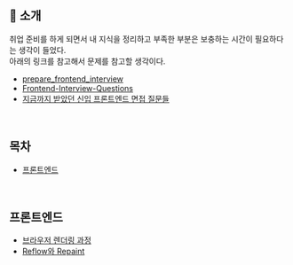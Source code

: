 ## 🙇 소개

취업 준비를 하게 되면서 내 지식을 정리하고 부족한 부분은 보충하는 시간이 필요하다는 생각이 들었다.<br />
아래의 링크를 참고해서 문제를 참고할 생각이다.

- [prepare_frontend_interview](https://github.com/junh0328/prepare_frontend_interview)
- [Frontend-Interview-Questions](https://github.com/Esoolgnah/Frontend-Interview-Questions)
- [지금까지 받았던 신입 프론트엔드 면접 질문들](https://velog.io/@arthur/%EC%A7%80%EA%B8%88%EA%B9%8C%EC%A7%80-%EB%B0%9B%EC%95%98%EB%8D%98-%EC%8B%A0%EC%9E%85-%ED%94%84%EB%A1%A0%ED%8A%B8%EC%97%94%EB%93%9C-%EB%A9%B4%EC%A0%91-%EC%A7%88%EB%AC%B8%EB%93%A4)

<br />

## 목차

- [프론트엔드](#프론트엔드)

<br />

## 프론트엔드

- [브라우저 렌더링 과정](https://github.com/HyungJun-Yoo/Frontend-Interview/blob/main/프론트엔드/브라우저%20렌더링%20과정.md)
- [Reflow와 Repaint](https://github.com/HyungJun-Yoo/Frontend-Interview/blob/main/프론트엔드/Reflow와%20Repaint.md)